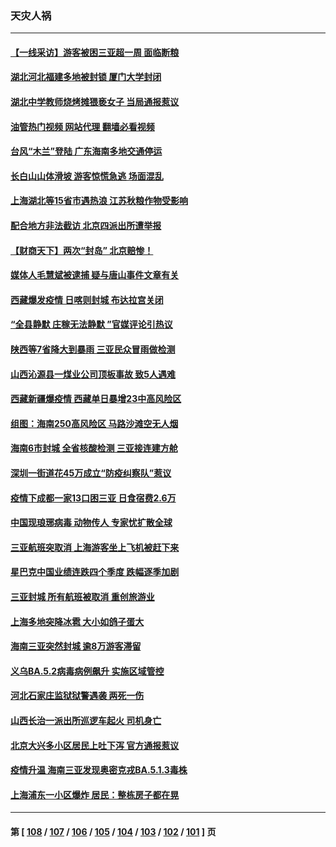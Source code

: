 ### 天灾人祸
---
#### [【一线采访】游客被困三亚超一周 面临断粮](../../pages/ncid280/n13799624.md?08110045) 
#### [湖北河北福建多地被封锁 厦门大学封闭](../../pages/ncid280/n13799527.md?08110045) 
#### [湖北中学教师烧烤摊猥亵女子 当局通报惹议](../../pages/ncid280/n13799580.md?08110045) 
#### [油管热门视频 网站代理 翻墙必看视频](http://209.222.30.114:81/youtube.html?08110045)
#### [台风“木兰”登陆 广东海南多地交通停运](../../pages/ncid280/n13799396.md?08110045) 
#### [长白山山体滑坡 游客惊慌急逃 场面混乱](../../pages/ncid280/n13799544.md?08110045) 
#### [上海湖北等15省市遇热浪 江苏秋粮作物受影响](../../pages/ncid280/n13799256.md?08110045) 
#### [配合地方非法截访 北京四派出所遭举报](../../pages/ncid280/n13799156.md?08110045) 
#### [【财商天下】两次“封岛” 北京赔惨！](../../pages/ncid280/n13799013.md?08110045) 
#### [媒体人毛慧斌被逮捕 疑与唐山事件文章有关](../../pages/ncid280/n13799002.md?08110045) 
#### [西藏爆发疫情 日喀则封城 布达拉宫关闭](../../pages/ncid280/n13798637.md?08110045) 
#### [“全县静默 庄稼无法静默 ”官媒评论引热议](../../pages/ncid280/n13798113.md?08110045) 
#### [陕西等7省降大到暴雨 三亚民众冒雨做检测](../../pages/ncid280/n13797959.md?08110045) 
#### [山西沁源县一煤业公司顶板事故 致5人遇难](../../pages/ncid280/n13798050.md?08110045) 
#### [西藏新疆爆疫情 西藏单日暴增23中高风险区](../../pages/ncid280/n13797972.md?08110045) 
#### [组图：海南250高风险区 马路沙滩空无人烟](../../pages/ncid280/n13797948.md?08110045) 
#### [海南6市封城 全省核酸检测 三亚接连建方舱](../../pages/ncid280/n13797722.md?08110045) 
#### [深圳一街道花45万成立“防疫纠察队”惹议](../../pages/ncid280/n13797675.md?08110045) 
#### [疫情下成都一家13口困三亚 日食宿费2.6万](../../pages/ncid280/n13797379.md?08110045) 
#### [中国现琅琊病毒 动物传人 专家忧扩散全球](../../pages/ncid280/n13797418.md?08110045) 
#### [三亚航班突取消 上海游客坐上飞机被赶下来](../../pages/ncid280/n13797322.md?08110045) 
#### [星巴克中国业绩连跌四个季度 跌幅逐季加剧](../../pages/ncid280/n13797229.md?08110045) 
#### [三亚封城 所有航班被取消 重创旅游业](../../pages/ncid280/n13796943.md?08110045) 
#### [上海多地突降冰雹 大小如鸽子蛋大](../../pages/ncid280/n13797006.md?08110045) 
#### [海南三亚突然封城 逾8万游客滞留](../../pages/ncid280/n13796838.md?08110045) 
#### [义乌BA.5.2病毒病例飙升 实施区域管控](../../pages/ncid280/n13796320.md?08110045) 
#### [河北石家庄监狱狱警遇袭 两死一伤](../../pages/ncid280/n13796296.md?08110045) 
#### [山西长治一派出所巡逻车起火 司机身亡](../../pages/ncid280/n13796204.md?08110045) 
#### [北京大兴多小区居民上吐下泻 官方通报惹议](../../pages/ncid280/n13795413.md?08110045) 
#### [疫情升温 海南三亚发现奥密克戎BA.5.1.3毒株](../../pages/ncid280/n13795204.md?08110045) 
#### [上海浦东一小区爆炸 居民：整栋房子都在晃](../../pages/ncid280/n13793853.md?08110045) 

---
#### 第 [ [108](./108.md?08110045) / [107](./107.md?08110045) / [106](./106.md?08110045) / [105](./105.md?08110045) / [104](./104.md?08110045) / [103](./103.md?08110045) / [102](./102.md?08110045) / [101](./101.md?08110045) ] 页
